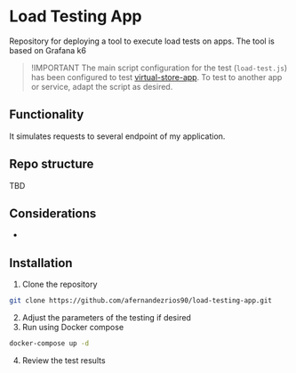 # Load Testing App
Repository for deploying a tool to execute load tests on apps.
The tool is based on Grafana k6

>!IMPORTANT
> The main script configuration for the test (`load-test.js`) has been configured to test [virtual-store-app](https://github.com/afernandezrios90/virtual-store). To test to another app or service, adapt the script as desired.

## Functionality

It simulates requests to several endpoint of my application.

## Repo structure
TBD

## Considerations
-

## Installation
1. Clone the repository
```bash
git clone https://github.com/afernandezrios90/load-testing-app.git
```
2. Adjust the parameters of the testing if desired
3. Run using Docker compose
```bash
docker-compose up -d
```
4. Review the test results